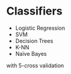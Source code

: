 # Classifiers
<ul>
  <li>Logistic Regression</li>
  <li>SVM</li>
  <li>Decision Trees</li>
  <li>K-NN</li>
  <li>Naïve Bayes</li> 
</ul>
with 5-cross validation

